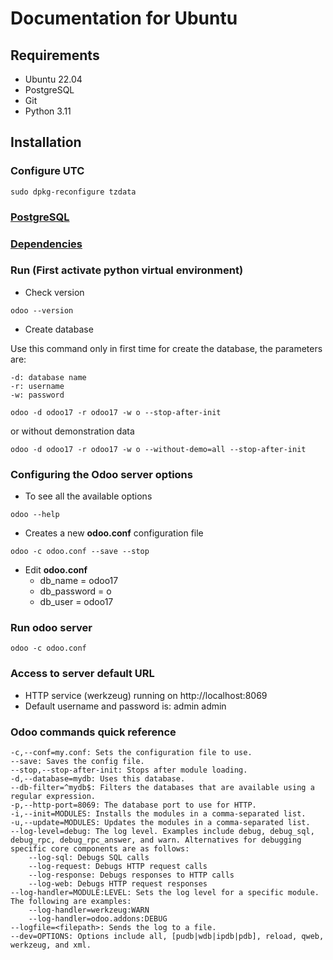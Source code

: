 # Documentation for Ubuntu
## Requirements
* Ubuntu 22.04
* PostgreSQL
* Git
* Python 3.11

## Installation
### Configure UTC
```commandline
sudo dpkg-reconfigure tzdata
```
### [PostgreSQL](./POSTGRESQL.md)
### [Dependencies](./DEPENDENCIES.md)
### Run (First activate python virtual environment)
* Check version
```
odoo --version
```
* Create database

Use this command only in first time for create the database, the parameters are:

    -d: database name
    -r: username
    -w: password
```
odoo -d odoo17 -r odoo17 -w o --stop-after-init
```
or without demonstration data
```
odoo -d odoo17 -r odoo17 -w o --without-demo=all --stop-after-init
```
### Configuring the Odoo server options
* To see all the available options
```
odoo --help
```
* Creates a new **odoo.conf** configuration file
```
odoo -c odoo.conf --save --stop
```
* Edit **odoo.conf**
  * db_name = odoo17
  * db_password = o
  * db_user = odoo17
### Run odoo server
```
odoo -c odoo.conf
```
### Access to server default URL
* HTTP service (werkzeug) running on http://localhost:8069
* Default username and password is: admin admin
### Odoo commands quick reference

    -c,--conf=my.conf: Sets the configuration file to use.
    --save: Saves the config file.
    --stop,--stop-after-init: Stops after module loading.
    -d,--database=mydb: Uses this database.
    --db-filter=^mydb$: Filters the databases that are available using a regular expression.
    -p,--http-port=8069: The database port to use for HTTP.
    -i,--init=MODULES: Installs the modules in a comma-separated list.
    -u,--update=MODULES: Updates the modules in a comma-separated list.
    --log-level=debug: The log level. Examples include debug, debug_sql, debug_rpc, debug_rpc_answer, and warn. Alternatives for debugging specific core components are as follows:
        --log-sql: Debugs SQL calls
        --log-request: Debugs HTTP request calls
        --log-response: Debugs responses to HTTP calls
        --log-web: Debugs HTTP request responses
    --log-handler=MODULE:LEVEL: Sets the log level for a specific module. The following are examples:
        --log-handler=werkzeug:WARN
        --log-handler=odoo.addons:DEBUG
    --logfile=<filepath>: Sends the log to a file.
    --dev=OPTIONS: Options include all, [pudb|wdb|ipdb|pdb], reload, qweb, werkzeug, and xml.
